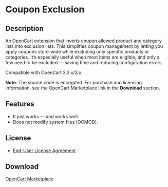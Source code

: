 # Coupon Exclusion

## Description
An OpenCart extension that inverts coupon allowed product and category lists into exclusion lists. This simplifies coupon management by letting you apply coupons store-wide while excluding only specific products or categories. It’s especially useful when most items are eligible, and only a few need to be excluded — saving time and reducing configuration errors.

Compatible with OpenCart 2.3.x/3.x.

**Note**: The source code is encrypted. For purchase and licensing information, see the OpenCart Marketplace link in the **Download** section.

## Features
* It just works — and works well.
* Does not modify system files (OCMOD).

## License
* [End-User License Agreement](../EULA.en.txt)

## Download
[OpenCart Marketplace](https://www.opencart.com/index.php?route=marketplace/extension/info&extension_id=47295)
